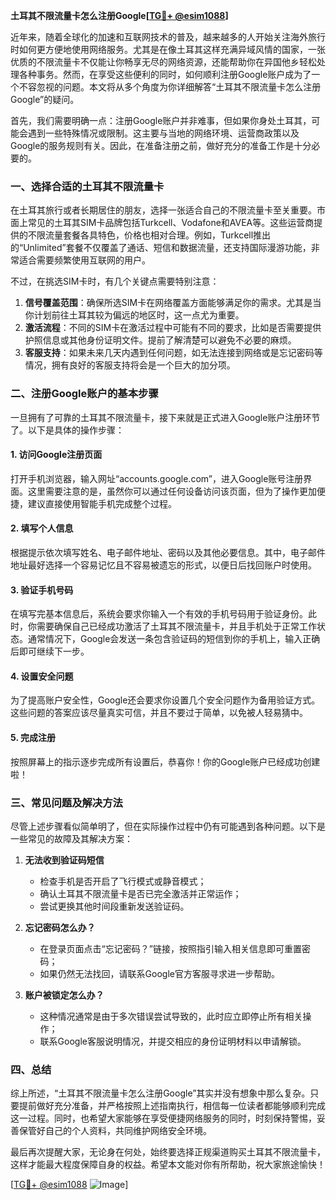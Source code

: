 **土耳其不限流量卡怎么注册Google[[TG💪+ @esim1088](https://t.me/s/esim1088)]**

近年来，随着全球化的加速和互联网技术的普及，越来越多的人开始关注海外旅行时如何更方便地使用网络服务。尤其是在像土耳其这样充满异域风情的国家，一张优质的不限流量卡不仅能让你畅享无尽的网络资源，还能帮助你在异国他乡轻松处理各种事务。然而，在享受这些便利的同时，如何顺利注册Google账户成为了一个不容忽视的问题。本文将从多个角度为你详细解答“土耳其不限流量卡怎么注册Google”的疑问。

首先，我们需要明确一点：注册Google账户并非难事，但如果你身处土耳其，可能会遇到一些特殊情况或限制。这主要与当地的网络环境、运营商政策以及Google的服务规则有关。因此，在准备注册之前，做好充分的准备工作是十分必要的。

### 一、选择合适的土耳其不限流量卡

在土耳其旅行或者长期居住的朋友，选择一张适合自己的不限流量卡至关重要。市面上常见的土耳其SIM卡品牌包括Turkcell、Vodafone和AVEA等。这些运营商提供的不限流量套餐各具特色，价格也相对合理。例如，Turkcell推出的“Unlimited”套餐不仅覆盖了通话、短信和数据流量，还支持国际漫游功能，非常适合需要频繁使用互联网的用户。

不过，在挑选SIM卡时，有几个关键点需要特别注意：

1. **信号覆盖范围**：确保所选SIM卡在网络覆盖方面能够满足你的需求。尤其是当你计划前往土耳其较为偏远的地区时，这一点尤为重要。
2. **激活流程**：不同的SIM卡在激活过程中可能有不同的要求，比如是否需要提供护照信息或其他身份证明文件。提前了解清楚可以避免不必要的麻烦。
3. **客服支持**：如果未来几天内遇到任何问题，如无法连接到网络或是忘记密码等情况，拥有良好的客服支持将会是一个巨大的加分项。

### 二、注册Google账户的基本步骤

一旦拥有了可靠的土耳其不限流量卡，接下来就是正式进入Google账户注册环节了。以下是具体的操作步骤：

#### 1. 访问Google注册页面
打开手机浏览器，输入网址“accounts.google.com”，进入Google账号注册界面。这里需要注意的是，虽然你可以通过任何设备访问该页面，但为了操作更加便捷，建议直接使用智能手机完成整个过程。

#### 2. 填写个人信息
根据提示依次填写姓名、电子邮件地址、密码以及其他必要信息。其中，电子邮件地址最好选择一个容易记忆且不容易被遗忘的形式，以便日后找回账户时使用。

#### 3. 验证手机号码
在填写完基本信息后，系统会要求你输入一个有效的手机号码用于验证身份。此时，你需要确保自己已经成功激活了土耳其不限流量卡，并且手机处于正常工作状态。通常情况下，Google会发送一条包含验证码的短信到你的手机上，输入正确后即可继续下一步。

#### 4. 设置安全问题
为了提高账户安全性，Google还会要求你设置几个安全问题作为备用验证方式。这些问题的答案应该尽量真实可信，并且不要过于简单，以免被人轻易猜中。

#### 5. 完成注册
按照屏幕上的指示逐步完成所有设置后，恭喜你！你的Google账户已经成功创建啦！

### 三、常见问题及解决方法

尽管上述步骤看似简单明了，但在实际操作过程中仍有可能遇到各种问题。以下是一些常见的故障及其解决方案：

1. **无法收到验证码短信**
   - 检查手机是否开启了飞行模式或静音模式；
   - 确认土耳其不限流量卡是否已完全激活并正常运作；
   - 尝试更换其他时间段重新发送验证码。

2. **忘记密码怎么办？**
   - 在登录页面点击“忘记密码？”链接，按照指引输入相关信息即可重置密码；
   - 如果仍然无法找回，请联系Google官方客服寻求进一步帮助。

3. **账户被锁定怎么办？**
   - 这种情况通常是由于多次错误尝试导致的，此时应立即停止所有相关操作；
   - 联系Google客服说明情况，并提交相应的身份证明材料以申请解锁。

### 四、总结

综上所述，“土耳其不限流量卡怎么注册Google”其实并没有想象中那么复杂。只要提前做好充分准备，并严格按照上述指南执行，相信每一位读者都能够顺利完成这一过程。同时，也希望大家能够在享受便捷网络服务的同时，时刻保持警惕，妥善保管好自己的个人资料，共同维护网络安全环境。

最后再次提醒大家，无论身在何处，始终要选择正规渠道购买土耳其不限流量卡，这样才能最大程度保障自身的权益。希望本文能对你有所帮助，祝大家旅途愉快！

[[TG💪+ @esim1088](https://t.me/s/esim1088) ![Image](https://i.postimg.cc/4NQfJmqS/Snipaste-2025-05-13-00-14-12.png)]